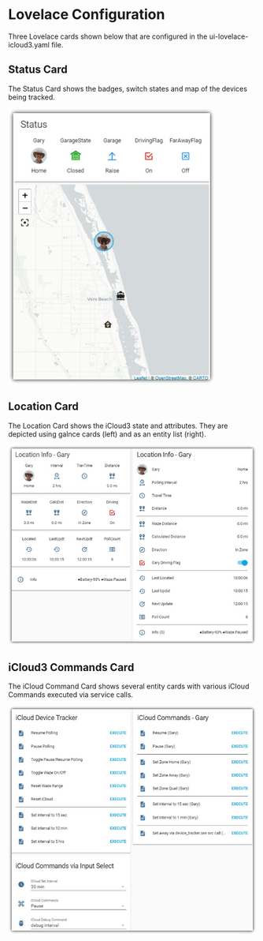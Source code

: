 # Lovelace Configuration #
Three Lovelace cards shown below that are configured in the ui-lovelace-icloud3.yaml file.

## Status Card ##
The Status Card shows the badges, switch states and map of the devices being tracked.  

![Status](/screenshots/Lovelace-StatusCard.jpg)

## Location Card ##
The Location Card shows the iCloud3 state and attributes. They are depicted using galnce cards (left) and as an entity list (right).  

![Location](/screenshots/Lovelace-LocationCard.jpg)

## iCloud3 Commands Card ##
The iCloud Command Card shows several entity cards with various iCloud Commands executed via service calls.  

![iCloud Commands](/screenshots/Lovelace-iCloudCommandCard.jpg)

